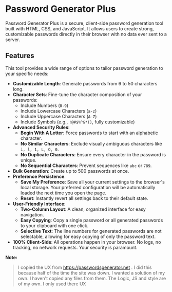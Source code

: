 # Password Generator Plus

Password Generator Plus is a secure, client-side password generation tool built with HTML, CSS, and JavaScript. It allows users to create strong, customizable passwords directly in their browser with no data ever sent to a server.

## Features

This tool provides a wide range of options to tailor password generation to your specific needs:

- **Customizable Length**: Generate passwords from 6 to 50 characters long.
- **Character Sets**: Fine-tune the character composition of your passwords:
  - Include Numbers (`0-9`)
  - Include Lowercase Characters (`a-z`)
  - Include Uppercase Characters (`A-Z`)
  - Include Symbols (e.g., `!@#$%^&*()`, fully customizable)
- **Advanced Security Rules**:
  - **Begin With A Letter**: Force passwords to start with an alphabetic character.
  - **No Similar Characters**: Exclude visually ambiguous characters like `i, l, 1, L, O, 0`.
  - **No Duplicate Characters**: Ensure every character in the password is unique.
  - **No Sequential Characters**: Prevent sequences like `abc` or `789`.
- **Bulk Generation**: Create up to 500 passwords at once.
- **Preference Persistence**:
  - **Save My Preference**: Save all your current settings to the browser's local storage. Your preferred configuration will be automatically loaded the next time you open the page.
  - **Reset**: Instantly revert all settings back to their default state.
- **User-Friendly Interface**:
  - **Two-Column Layout**: A clean, organized interface for easy navigation.
  - **Easy Copying**: Copy a single password or all generated passwords to your clipboard with one click.
  - **Selective Text**: The line numbers for generated passwords are not selectable, allowing for easy copying of only the password text.
- **100% Client-Side**: All operations happen in your browser. No logs, no tracking, no network requests. Your security is paramount.

**Note:**

> I copied the UX from https://passwordsgenerator.net . I did this
> because half of the time the site was down. I wanted a solution of my
> own. I haven't copied any files from them. The Logic, JS and style are of my
> own. I only used there UX
